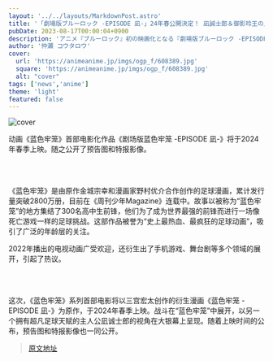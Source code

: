 ```yaml
---
layout: '../../layouts/MarkdownPost.astro'
title: '「劇場版ブルーロック -EPISODE 凪-」24年春公開決定！ 凪誠士郎＆御影玲王の人生を変えた出逢いとは…特報もお披露目'
pubDate: 2023-08-17T00:00:04+0900
description: 'アニメ『ブルーロック』初の映画化となる『劇場版ブルーロック -EPISODE 凪-』が、2024年春に公開されることが決定した。これに伴いティザービジュアルと特報映像もお披露目となった。'
author: '仲瀬 コウタロウ'
cover:
  url: 'https://animeanime.jp/imgs/ogp_f/608389.jpg'
  square: 'https://animeanime.jp/imgs/ogp_f/608389.jpg'
  alt: "cover"
tags: ['news','anime']
theme: 'light'
featured: false
---
```


![cover](https://animeanime.jp/imgs/ogp_f/608389.jpg)

<p>动画《蓝色牢笼》首部电影化作品《剧场版蓝色牢笼 -EPISODE 凪-》将于2024年春季上映。随之公开了预告图和特报影像。</p><br><br><p>《蓝色牢笼》是由原作金城宗幸和漫画家野村优介合作创作的足球漫画，累计发行量突破2800万册，目前在《周刊少年Magazine》连载中。故事以被称为“蓝色牢笼”的地方集结了300名高中生前锋，他们为了成为世界最强的前锋而进行一场像死亡游戏一样的足球挑战。这部作品被誉为“史上最热血、最疯狂的足球动画”，吸引了广泛的年龄层的关注。</p><p>2022年播出的电视动画广受欢迎，还衍生出了手机游戏、舞台剧等多个领域的展开，引起了热议。</p><br><br><p>这次，《蓝色牢笼》系列首部电影将以三宫宏太创作的衍生漫画《蓝色牢笼 -EPISODE 凪-》为原作，于2024年春季上映。战斗在“蓝色牢笼”中展开，以另一个拥有超凡足球天赋的主人公凪诚士郎的视角在大银幕上呈现。随着上映时间的公布，预告图和特报影像也一同公开。</p>

>[原文地址](https://animeanime.jp/article/2023/08/17/79313.html)  